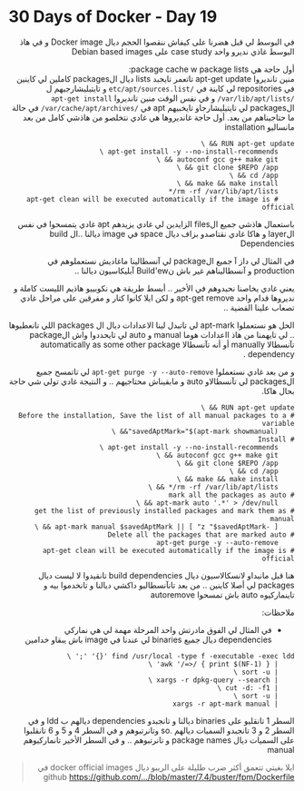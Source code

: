 # 30 Days of Docker - Day 19

<div dir="rtl">
في البوسط لي قبل هضرنا على كيفاش ننقصوا الحجم ديال Docker image و في هاذ البوسط غاذي نديرو واحد case study على Debian based images

أول حاجة هي package cache w package lists: <br>
منين تانديروا apt-get update تاتعمر تايجبد lists ديال الpackages كاملين لي كاينين في repositories لي كاينة في `/etc/apt/sources.list` و تايتيليشارجيهم ل `/var/lib/apt/lists/` و في نفس الوقت منين تانديروا `apt-get install` الpackages لي تايتيليشارجاو تايخبيهم apt في `/var/cache/apt/archives/` في حالة ما حتاجيناهم من بعد.
أول حاجة غانديروها هي غادي نتخلصو من هاذشي كامل من بعد مانساليو installation

    RUN apt-get update && \
        apt-get install -y --no-install-recommends \
        autoconf gcc g++ make git && \
        git clone $REPO /app && \    
        cd /app && \
        make && make install && \
        rm -rf /var/lib/apt/lists/*
        # apt-get clean will be executed automatically if the image is official 

باستعمال هاذشي جميع الfiles الزايدين لي غادي يزيدهم apt غادي يتمسحوا في نفس الlayer و هاكا غادي نقتاصدو بزاف ديال space في image ديالنا ..ال build Dependencies

في المثال لي داز آ جميع الpackage لي آنسطالينا ماغاديش نستعملوهم في production و آنسطاليناهم غير باش نBuild'ew آبليكاسيون ديالنا ..

يعني غادي يخاصنا نحيدوهم في الأخير .. أبسط طريقة هي نكوبييو هاذيم الليست كاملة و نديروها قدام واحد apt-get remove و لكن ايلا كانوا كتار و مفرقين على مراحل غادي تصعاب علينا 
القضية ..

الحل هو نستعملوا apt-mark لي تاتبدل لينا الاعدادات ديال ال packages اللي تانعطيوها .. لي تايهمنا من هاذ ااعدادات هوما manual و auto لي تايحددوا واش الpackage تآنسطالا manually أو أنه تآنسطالا automatically as some other package dependency .
    
و من بعد غادي نستعملوا `apt-get purge -y --auto-remove` لي تاتمسح جميع الpackages لي تآنسطالاو auto و مابقيناش محتاجيهم .. و النتيجة غادي تولي شي حاجة بحال هاكا.

    RUN apt-get update && \
    # Before the installation, Save the list of all manual packages to a variable
        savedAptMark="$(apt-mark showmanual)"&& \
    # Install
        apt-get install -y --no-install-recommends \
        autoconf gcc g++ make git && \
        git clone $REPO /app && \    
        cd /app && \
        make && make install && \
        rm -rf /var/lib/apt/lists/* && \
    # mark all the packages as auto    
        apt-mark auto '.*' > /dev/null && \
    # get the list of previously installed packages and mark them as manual
        [ -z "$savedAptMark" ] || apt-mark manual $savedAptMark && \
    # Delete all the packages that are marked auto
        apt-get purge -y --auto-remove
    # apt-get clean will be executed automatically if the image is official

هنا قبل مانبداو لانسكالاسيون ديال build dependencies تانقيدوا لا ليست ديال packages لي أصلا كاينين .. من بعد تانآنسطاليو داكشي ديالنا و تانخدموا بيه و تاينماركيوه auto باش تمسحوا autoremove
    
ملاحظات:
    
- في المثال لي الفوق مادرتش واحد المرحلة مهمة لي هي نماركي dependencies ديال جميع binaries لي عندنا في image باش يبقاو خدامين 

```
find /usr/local -type f -executable -exec ldd '{}' ';' \
    | awk '/=>/ { print $(NF-1) }' \    
    | sort -u \
    | xargs -r dpkg-query --search \   
    | cut -d: -f1 \
    | sort -u \
    | xargs -r apt-mark manual 
```
    
السطر 1 تانقليو على binaries ديالنا و تانجبدو dependencies ديالهم ب ldd و في السطر 2 و 3 تانجبدو السميات ديالهم .so وتانرتبوهم و في السطر 4 و 5 و 6 تانقلبوا على السميات ديال package names و تانرتبوهم .. و في السطر الأخير تانماركيوهم manual

> ايلا بغيتي تتعمق أكثر ضرب طليلة على الريبو ديال docker official images في github
https://github.com/.../blob/master/7.4/buster/fpm/Dockerfile

</div>
